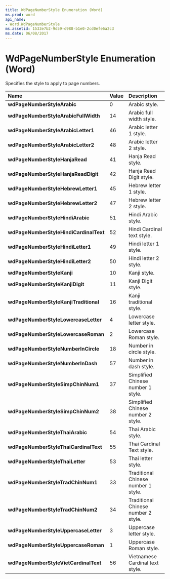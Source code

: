 ```yaml
---
title: WdPageNumberStyle Enumeration (Word)
ms.prod: word
api_name:
- Word.WdPageNumberStyle
ms.assetid: 1533e7b2-9d59-d980-b1e0-2cd0efe6a2c3
ms.date: 06/08/2017
---
```



# WdPageNumberStyle Enumeration (Word)

Specifies the style to apply to page numbers.



|**Name**|**Value**|**Description**|
|:-----|:-----|:-----|
| **wdPageNumberStyleArabic**|0|Arabic style.|
| **wdPageNumberStyleArabicFullWidth**|14|Arabic full width style.|
| **wdPageNumberStyleArabicLetter1**|46|Arabic letter 1 style.|
| **wdPageNumberStyleArabicLetter2**|48|Arabic letter 2 style.|
| **wdPageNumberStyleHanjaRead**|41|Hanja Read style.|
| **wdPageNumberStyleHanjaReadDigit**|42|Hanja Read Digit style.|
| **wdPageNumberStyleHebrewLetter1**|45|Hebrew letter 1 style.|
| **wdPageNumberStyleHebrewLetter2**|47|Hebrew letter 2 style.|
| **wdPageNumberStyleHindiArabic**|51|Hindi Arabic style.|
| **wdPageNumberStyleHindiCardinalText**|52|Hindi Cardinal text style.|
| **wdPageNumberStyleHindiLetter1**|49|Hindi letter 1 style.|
| **wdPageNumberStyleHindiLetter2**|50|Hindi letter 2 style.|
| **wdPageNumberStyleKanji**|10|Kanji style.|
| **wdPageNumberStyleKanjiDigit**|11|Kanji Digit style.|
| **wdPageNumberStyleKanjiTraditional**|16|Kanji traditional style.|
| **wdPageNumberStyleLowercaseLetter**|4|Lowercase letter style.|
| **wdPageNumberStyleLowercaseRoman**|2|Lowercase Roman style.|
| **wdPageNumberStyleNumberInCircle**|18|Number in circle style.|
| **wdPageNumberStyleNumberInDash**|57|Number in dash style.|
| **wdPageNumberStyleSimpChinNum1**|37|Simplified Chinese number 1 style.|
| **wdPageNumberStyleSimpChinNum2**|38|Simplified Chinese number 2 style.|
| **wdPageNumberStyleThaiArabic**|54|Thai Arabic style.|
| **wdPageNumberStyleThaiCardinalText**|55|Thai Cardinal Text style.|
| **wdPageNumberStyleThaiLetter**|53|Thai letter style.|
| **wdPageNumberStyleTradChinNum1**|33|Traditional Chinese number 1 style.|
| **wdPageNumberStyleTradChinNum2**|34|Traditional Chinese number 2 style.|
| **wdPageNumberStyleUppercaseLetter**|3|Uppercase letter style.|
| **wdPageNumberStyleUppercaseRoman**|1|Uppercase Roman style.|
| **wdPageNumberStyleVietCardinalText**|56|Vietnamese Cardinal text style.|

